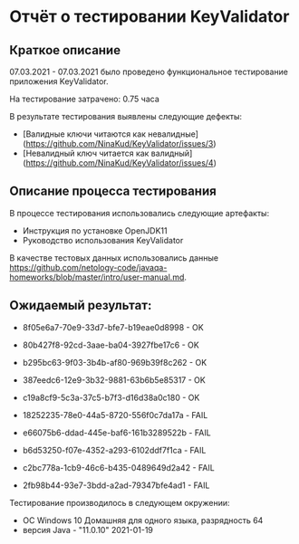 # Отчёт о тестировании KeyValidator

## Краткое описание
07.03.2021 - 07.03.2021 было проведено функциональное тестирование приложения KeyValidator.

На тестирование затрачено: 0.75 часа

В результате тестирования выявлены следующие дефекты:

- [Валидные ключи читаются как невалидные] (https://github.com/NinaKud/KeyValidator/issues/3)
- [Невалидный ключ читается как валидный] (https://github.com/NinaKud/KeyValidator/issues/4)

## Описание процесса тестирования
В процессе тестирования использовались следующие артефакты:

- Инструкция по установке OpenJDK11
- Руководство использования KeyValidator

В качестве тестовых данных использовались данные https://github.com/netology-code/javaqa-homeworks/blob/master/intro/user-manual.md.

## Ожидаемый результат:

- 8f05e6a7-70e9-33d7-bfe7-b19eae0d8998 - OK
- 80b427f8-92cd-3aae-ba04-3927fbe17c6 - OK
- b295bc63-9f03-3b4b-af80-969b39f8c262 - OK
- 387eedc6-12e9-3b32-9881-63b6b5e85317 - OK
- c19a8cf9-5c3a-37c5-b7f3-d16d38a0c180 - OK

- 18252235-78e0-44a5-8720-556f0c7da17a - FAIL
- e66075b6-ddad-445e-baf6-161b3289522b - FAIL
- b6d53250-f07e-4352-a293-6102ddf7f1ca - FAIL
- c2bc778a-1cb9-46c6-b435-0489649d2a42 - FAIL
- 2fb98b44-93e7-3bdd-a2ad-79347bfe4ad1 - FAIL

Тестирование производилось в следующем окружении:

- ОС Windows 10 Домашняя для одного языка, разрядность 64
- версия Java - "11.0.10" 2021-01-19

